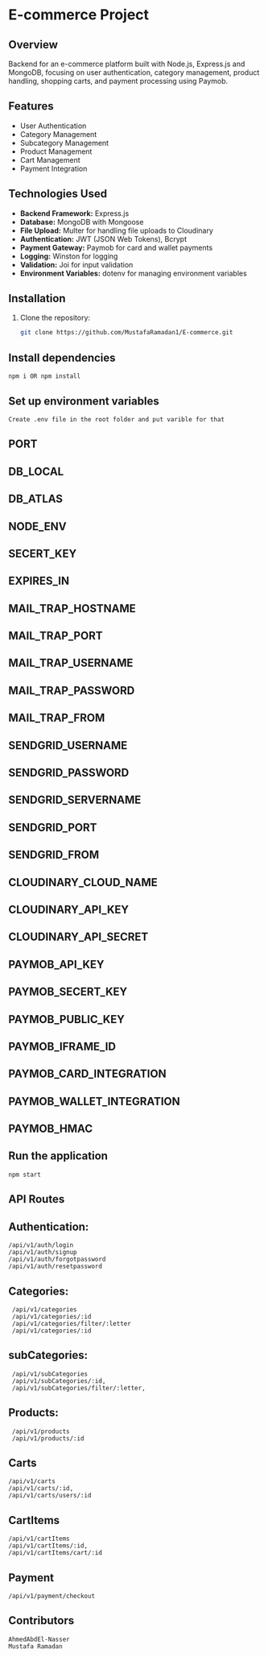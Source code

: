 # E-commerce Project 

## Overview
 Backend for an e-commerce platform built with Node.js, Express.js and MongoDB, focusing on user authentication, category management, product handling, shopping carts, and payment processing using Paymob.

## Features
- User Authentication
- Category Management
- Subcategory Management
- Product Management
- Cart Management
- Payment Integration

## Technologies Used
- **Backend Framework:** Express.js
- **Database:** MongoDB with Mongoose
- **File Upload:** Multer for handling file uploads to Cloudinary
- **Authentication:** JWT (JSON Web Tokens), Bcrypt
- **Payment Gateway:** Paymob for card and wallet payments
- **Logging:** Winston for logging
- **Validation:** Joi for input validation
- **Environment Variables:** dotenv for managing environment variables

## Installation
1. Clone the repository:
   ```bash
   git clone https://github.com/MustafaRamadan1/E-commerce.git


## Install dependencies 

    npm i OR npm install

## Set up environment variables

    Create .env file in the root folder and put varible for that 

## PORT
   ## DB_LOCAL
   ## DB_ATLAS
   ## NODE_ENV
   ## SECERT_KEY
   ## EXPIRES_IN
   ## MAIL_TRAP_HOSTNAME
   ## MAIL_TRAP_PORT
   ## MAIL_TRAP_USERNAME
   ## MAIL_TRAP_PASSWORD
   ## MAIL_TRAP_FROM
   ## SENDGRID_USERNAME  
   ## SENDGRID_PASSWORD
   ## SENDGRID_SERVERNAME
   ## SENDGRID_PORT
   ## SENDGRID_FROM
   ## CLOUDINARY_CLOUD_NAME
   ## CLOUDINARY_API_KEY
   ## CLOUDINARY_API_SECRET
   ## PAYMOB_API_KEY
   ## PAYMOB_SECERT_KEY
   ## PAYMOB_PUBLIC_KEY
   ## PAYMOB_IFRAME_ID
   ## PAYMOB_CARD_INTEGRATION
   ## PAYMOB_WALLET_INTEGRATION
   ## PAYMOB_HMAC



## Run the application

    npm start 


## API Routes

## Authentication: 
    /api/v1/auth/login
    /api/v1/auth/signup
    /api/v1/auth/forgotpassword
    /api/v1/auth/resetpassword


## Categories: 
     /api/v1/categories
     /api/v1/categories/:id
     /api/v1/categories/filter/:letter
     /api/v1/categories/:id

## subCategories: 
     /api/v1/subCategories
     /api/v1/subCategories/:id,
     /api/v1/subCategories/filter/:letter,

## Products: 
     /api/v1/products
     /api/v1/products/:id

## Carts
    /api/v1/carts
    /api/v1/carts/:id,
    /api/v1/carts/users/:id

## CartItems
    /api/v1/cartItems
    /api/v1/cartItems/:id,
    /api/v1/cartItems/cart/:id

## Payment
    /api/v1/payment/checkout



## Contributors
    AhmedAbdEl-Nasser
    Mustafa Ramadan
